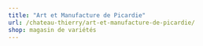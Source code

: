 ```yaml
---
title: "Art et Manufacture de Picardie"
url: /chateau-thierry/art-et-manufacture-de-picardie/
shop: magasin de variétés
---
```

